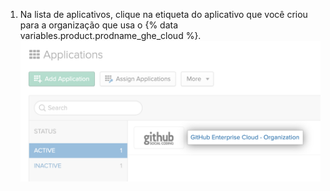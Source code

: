 1. Na lista de aplicativos, clique na etiqueta do aplicativo que você criou para a organização que usa o {% data variables.product.prodname_ghe_cloud %}. ![Alicativo de {% data variables.product.prodname_ghe_cloud %} no Okta](/assets/images/help/saml/okta-ghec-application.png)
